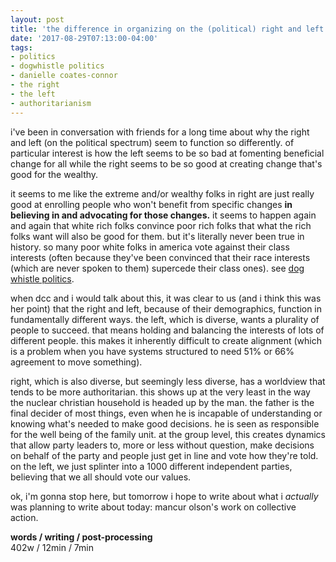 ```yaml
---
layout: post
title: 'the difference in organizing on the (political) right and left'
date: '2017-08-29T07:13:00-04:00'
tags:
- politics
- dogwhistle politics
- danielle coates-connor
- the right
- the left
- authoritarianism
--- 
```


i've been in conversation with friends for a long time about why the right and left (on the political spectrum) seem to function so differently. of particular interest is how the left seems to be so bad at fomenting beneficial change for all while the right seems to be so good at creating change that's good for the wealthy. 

it seems to me like the extreme and/or wealthy folks in right are just really good at enrolling people who won't benefit from specific changes **in believing in and advocating for those changes.** it seems to happen again and again that white rich folks convince poor rich folks that what the rich folks want will also be good for them. but it's literally never been true in history. so many poor white folks in america vote against their class interests (often because they've been convinced that their race interests (which are never spoken to them) supercede their class ones). see [dog whistle politics](https://www.law.berkeley.edu/php-programs/courses/fileDL.php?fID=7213).

when dcc and i would talk about this, it was clear to us (and i think this was her point) that the right and left, because of their demographics, function in fundamentally different ways. the left, which is diverse, wants a plurality of people to succeed. that means holding and balancing the interests of lots of different people. this makes it inherently difficult to create alignment (which is a problem when you have systems structured to need 51% or 66% agreement to move something). 

right, which is also diverse, but seemingly less diverse, has a worldview that tends to be more authoritarian. this shows up at the very least in the way the nuclear christian household is headed up by the man. the father is the final decider of most things, even when he is incapable of understanding or knowing what's needed to make good decisions. he is seen as responsible for the well being of the family unit. at the group level, this creates dynamics that allow party leaders to, more or less without question, make decisions on behalf of the party and people just get in line and vote how they're told. on the left, we just splinter into a 1000 different independent parties, believing that we all should vote our values. 

ok, i'm gonna stop here, but tomorrow i hope to write about what i *actually* was planning to write about today: mancur olson's work on collective action. 

<!-- hyperlink bank -->

**words / writing / post-processing**  
402w / 12min / 7min